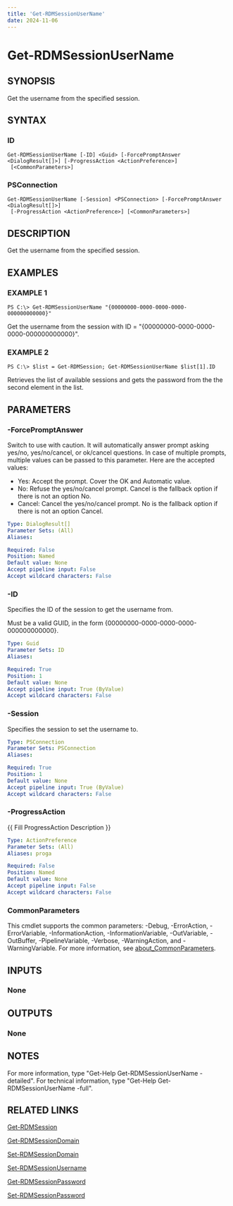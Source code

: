 ```yaml
---
title: 'Get-RDMSessionUserName'
date: 2024-11-06
---
```



# Get-RDMSessionUserName

## SYNOPSIS
Get the username from the specified session.

## SYNTAX

### ID
```
Get-RDMSessionUserName [-ID] <Guid> [-ForcePromptAnswer <DialogResult[]>] [-ProgressAction <ActionPreference>]
 [<CommonParameters>]
```

### PSConnection
```
Get-RDMSessionUserName [-Session] <PSConnection> [-ForcePromptAnswer <DialogResult[]>]
 [-ProgressAction <ActionPreference>] [<CommonParameters>]
```

## DESCRIPTION
Get the username from the specified session.

## EXAMPLES

### EXAMPLE 1
```
PS C:\> Get-RDMSessionUserName "{00000000-0000-0000-0000-000000000000}"
```

Get the username from the session with ID = "{00000000-0000-0000-0000-000000000000}".

### EXAMPLE 2
```
PS C:\> $list = Get-RDMSession; Get-RDMSessionUserName $list[1].ID
```

Retrieves the list of available sessions and gets the password from the the second element in the list.

## PARAMETERS

### -ForcePromptAnswer
Switch to use with caution.
It will automatically answer prompt asking yes/no, yes/no/cancel, or ok/cancel questions.
In case of multiple prompts, multiple values can be passed to this parameter.
Here are the accepted values:
- Yes: Accept the prompt.
Cover the OK and Automatic value.
- No: Refuse the yes/no/cancel prompt.
Cancel is the fallback option if there is not an option No.
- Cancel: Cancel the yes/no/cancel prompt.
No is the fallback option if there is not an option Cancel.

```yaml
Type: DialogResult[]
Parameter Sets: (All)
Aliases:

Required: False
Position: Named
Default value: None
Accept pipeline input: False
Accept wildcard characters: False
```

### -ID
Specifies the ID of the session to get the username from.

Must be a valid GUID, in the form {00000000-0000-0000-0000-000000000000}.

```yaml
Type: Guid
Parameter Sets: ID
Aliases:

Required: True
Position: 1
Default value: None
Accept pipeline input: True (ByValue)
Accept wildcard characters: False
```

### -Session
Specifies the session to set the username to.

```yaml
Type: PSConnection
Parameter Sets: PSConnection
Aliases:

Required: True
Position: 1
Default value: None
Accept pipeline input: True (ByValue)
Accept wildcard characters: False
```

### -ProgressAction
{{ Fill ProgressAction Description }}

```yaml
Type: ActionPreference
Parameter Sets: (All)
Aliases: proga

Required: False
Position: Named
Default value: None
Accept pipeline input: False
Accept wildcard characters: False
```

### CommonParameters
This cmdlet supports the common parameters: -Debug, -ErrorAction, -ErrorVariable, -InformationAction, -InformationVariable, -OutVariable, -OutBuffer, -PipelineVariable, -Verbose, -WarningAction, and -WarningVariable. For more information, see [about_CommonParameters](http://go.microsoft.com/fwlink/?LinkID=113216).

## INPUTS

### None
## OUTPUTS

### None
## NOTES
For more information, type "Get-Help Get-RDMSessionUserName -detailed".
For technical information, type "Get-Help Get-RDMSessionUserName -full".

## RELATED LINKS

[Get-RDMSession](http://127.0.0.1:1111/docs/Get-RDMSession/)

[Get-RDMSessionDomain](http://127.0.0.1:1111/docs/Get-RDMSessionDomain/)

[Set-RDMSessionDomain](http://127.0.0.1:1111/docs/Set-RDMSessionDomain/)

[Set-RDMSessionUsername](http://127.0.0.1:1111/docs/Set-RDMSessionUsername/)

[Get-RDMSessionPassword](http://127.0.0.1:1111/docs/Get-RDMSessionPassword/)

[Set-RDMSessionPassword](http://127.0.0.1:1111/docs/Set-RDMSessionPassword/)

